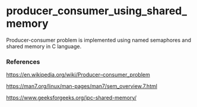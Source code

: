 # producer_consumer_using_shared_memory

Producer-consumer problem is implemented using named semaphores and shared memory in C language.

### References

https://en.wikipedia.org/wiki/Producer–consumer_problem

https://man7.org/linux/man-pages/man7/sem_overview.7.html

https://www.geeksforgeeks.org/ipc-shared-memory/
